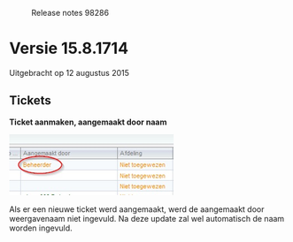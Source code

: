<properties>
	<page>
		<title>Versie 15.8.1714</title>
	</page>
	<menu>
		<position>Release notes</position>
		<title>Versie 15.8.1714 (12-08-2015)</title>
		<sort>98286</sort>
	</menu>
</properties>


# Versie 15.8.1714 #
Uitgebracht op 12 augustus 2015


## Tickets ##

<div class="tag-update"></div>

**Ticket aanmaken, aangemaakt door naam**

![](images/ticket-aangemaakt-door.jpg)

Als er een nieuwe ticket werd aangemaakt, werd de aangemaakt door weergavenaam niet ingevuld. Na deze update zal wel automatisch de naam worden ingevuld.